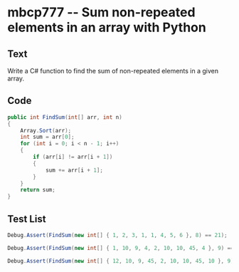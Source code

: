 # mbcp777 -- Sum non-repeated elements in an array with Python

## Text

Write a C# function to find the sum of non-repeated elements in a given array.

## Code

```csharp
public int FindSum(int[] arr, int n) 
{
    Array.Sort(arr);
    int sum = arr[0];
    for (int i = 0; i < n - 1; i++) 
    {
        if (arr[i] != arr[i + 1]) 
        {
            sum += arr[i + 1];
        }
    }
    return sum;
}
```

## Test List

```csharp
Debug.Assert(FindSum(new int[] { 1, 2, 3, 1, 1, 4, 5, 6 }, 8) == 21);
```

```csharp
Debug.Assert(FindSum(new int[] { 1, 10, 9, 4, 2, 10, 10, 45, 4 }, 9) == 71);
```

```csharp
Debug.Assert(FindSum(new int[] { 12, 10, 9, 45, 2, 10, 10, 45, 10 }, 9) == 78);
```
